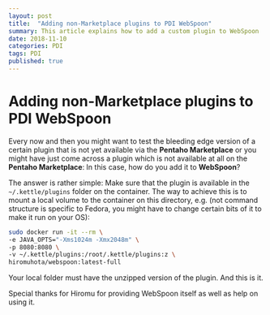 ```yaml
---
layout: post
title:  "Adding non-Marketplace plugins to PDI WebSpoon"
summary: This article explains how to add a custom plugin to WebSpoon
date: 2018-11-10
categories: PDI
tags: PDI
published: true
---
```


# Adding non-Marketplace plugins to PDI WebSpoon

Every now and then you might want to test the bleeding edge version of a certain plugin that is not yet available via the **Pentaho Marketplace** or you might have just come across a plugin which is not available at all on the **Pentaho Marketplace**: In this case, how do you add it to **WebSpoon**?

The answer is rather simple: Make sure that the plugin is available in the `~/.kettle/plugins` folder on the container. The way to achieve this is to mount a local volume to the container on this directory, e.g. (not command structure is specific to Fedora, you might have to change certain bits of it to make it run on your OS):

```bash
sudo docker run -it --rm \
-e JAVA_OPTS="-Xms1024m -Xmx2048m" \
-p 8080:8080 \
-v ~/.kettle/plugins:/root/.kettle/plugins:z \
hiromuhota/webspoon:latest-full
```

Your local folder must have the unzipped version of the plugin. And this is it.

Special thanks for Hiromu for providing WebSpoon itself as well as help on using it.
